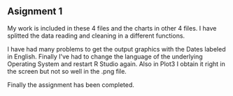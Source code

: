 ## Asignment 1

My work is included in these 4 files and the charts in other 4 files. I have splitted the data reading and cleaning in a different functions.

I have had many problems to get the output graphics with the Dates labeled in English. Finally I've had to change the language of the underlying Operating System and restart R Studio again.
Also in Plot3 I obtain it right in the screen but not so well in the .png file. 

Finally the assignment has been completed.

